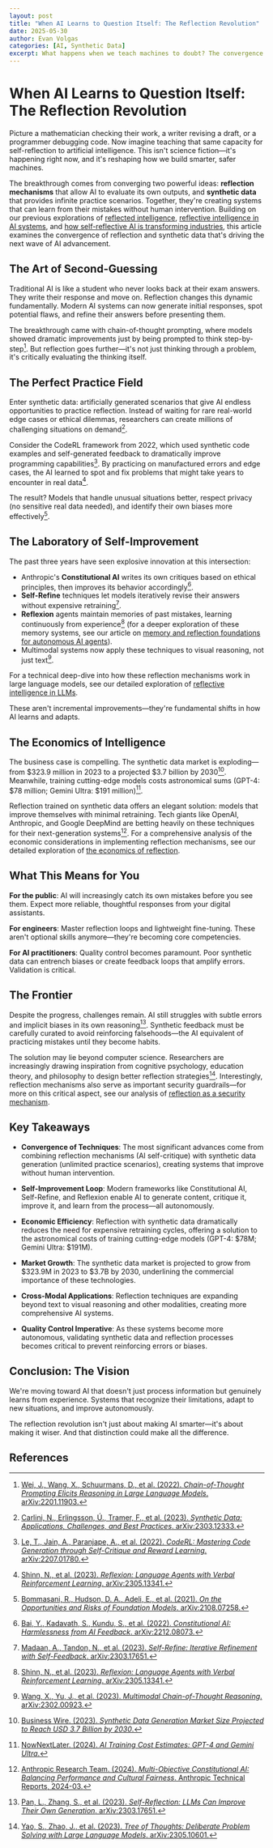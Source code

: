 ```yaml
---
layout: post
title: "When AI Learns to Question Itself: The Reflection Revolution"
date: 2025-05-30
author: Evan Volgas
categories: [AI, Synthetic Data]
excerpt: What happens when we teach machines to doubt? The convergence of reflection mechanisms and synthetic data is creating AI that can improve itself—and it's changing everything.
---
```


# When AI Learns to Question Itself: The Reflection Revolution

Picture a mathematician checking their work, a writer revising a draft, or a programmer debugging code. Now imagine teaching that same capacity for self-reflection to artificial intelligence. This isn't science fiction—it's happening right now, and it's reshaping how we build smarter, safer machines.

The breakthrough comes from converging two powerful ideas: **reflection mechanisms** that allow AI to evaluate its own outputs, and **synthetic data** that provides infinite practice scenarios. Together, they're creating systems that can learn from their mistakes without human intervention. Building on our previous explorations of [reflected intelligence](/2025/04/23/reflected-intelligence-when-ai-holds-up-the-mirror/), [reflective intelligence in AI systems](/2025/04/25/reflective-intelligence-when-ai-learns-from-itself/), and [how self-reflective AI is transforming industries](/2025/04/26/how-self-reflective-ai-is-transforming-industries/), this article examines the convergence of reflection and synthetic data that's driving the next wave of AI advancement.

## The Art of Second-Guessing

Traditional AI is like a student who never looks back at their exam answers. They write their response and move on. Reflection changes this dynamic fundamentally. Modern AI systems can now generate initial responses, spot potential flaws, and refine their answers before presenting them.

The breakthrough came with chain-of-thought prompting, where models showed dramatic improvements just by being prompted to think step-by-step[^1]. But reflection goes further—it's not just thinking through a problem, it's critically evaluating the thinking itself.

## The Perfect Practice Field

Enter synthetic data: artificially generated scenarios that give AI endless opportunities to practice reflection. Instead of waiting for rare real-world edge cases or ethical dilemmas, researchers can create millions of challenging situations on demand[^2].

Consider the CodeRL framework from 2022, which used synthetic code examples and self-generated feedback to dramatically improve programming capabilities[^3]. By practicing on manufactured errors and edge cases, the AI learned to spot and fix problems that might take years to encounter in real data[^4].

The result? Models that handle unusual situations better, respect privacy (no sensitive real data needed), and identify their own biases more effectively[^5].

## The Laboratory of Self-Improvement

The past three years have seen explosive innovation at this intersection:

- Anthropic's **Constitutional AI** writes its own critiques based on ethical principles, then improves its behavior accordingly[^6].
- **Self-Refine** techniques let models iteratively revise their answers without expensive retraining[^7].
- **Reflexion** agents maintain memories of past mistakes, learning continuously from experience[^8] (for a deeper exploration of these memory systems, see our article on [memory and reflection foundations for autonomous AI agents](/2025/04/29/memory-and-reflection-foundations-for-autonomous-ai-agents/)).
- Multimodal systems now apply these techniques to visual reasoning, not just text[^9].

For a technical deep-dive into how these reflection mechanisms work in large language models, see our detailed exploration of [reflective intelligence in LLMs](/2025/05/03/reflective-intelligence-in-llms/).

These aren't incremental improvements—they're fundamental shifts in how AI learns and adapts.

## The Economics of Intelligence

The business case is compelling. The synthetic data market is exploding—from $323.9 million in 2023 to a projected $3.7 billion by 2030[^10]. Meanwhile, training cutting-edge models costs astronomical sums (GPT-4: $78 million; Gemini Ultra: $191 million)[^11].

Reflection trained on synthetic data offers an elegant solution: models that improve themselves with minimal retraining. Tech giants like OpenAI, Anthropic, and Google DeepMind are betting heavily on these techniques for their next-generation systems[^12]. For a comprehensive analysis of the economic considerations in implementing reflection mechanisms, see our detailed exploration of [the economics of reflection](/2025/05/24/economics-of-reflection/).

## What This Means for You

**For the public**: AI will increasingly catch its own mistakes before you see them. Expect more reliable, thoughtful responses from your digital assistants.

**For engineers**: Master reflection loops and lightweight fine-tuning. These aren't optional skills anymore—they're becoming core competencies.

**For AI practitioners**: Quality control becomes paramount. Poor synthetic data can entrench biases or create feedback loops that amplify errors. Validation is critical.

## The Frontier

Despite the progress, challenges remain. AI still struggles with subtle errors and implicit biases in its own reasoning[^13]. Synthetic feedback must be carefully curated to avoid reinforcing falsehoods—the AI equivalent of practicing mistakes until they become habits.

The solution may lie beyond computer science. Researchers are increasingly drawing inspiration from cognitive psychology, education theory, and philosophy to design better reflection strategies[^14]. Interestingly, reflection mechanisms also serve as important security guardrails—for more on this critical aspect, see our analysis of [reflection as a security mechanism](/2025/05/13/reflection-as-security-mechanism-how-ai-self-critique-enhances-safety/).

## Key Takeaways

- **Convergence of Techniques**: The most significant advances come from combining reflection mechanisms (AI self-critique) with synthetic data generation (unlimited practice scenarios), creating systems that improve without human intervention.

- **Self-Improvement Loop**: Modern frameworks like Constitutional AI, Self-Refine, and Reflexion enable AI to generate content, critique it, improve it, and learn from the process—all autonomously.

- **Economic Efficiency**: Reflection with synthetic data dramatically reduces the need for expensive retraining cycles, offering a solution to the astronomical costs of training cutting-edge models (GPT-4: $78M; Gemini Ultra: $191M).

- **Market Growth**: The synthetic data market is projected to grow from $323.9M in 2023 to $3.7B by 2030, underlining the commercial importance of these technologies.

- **Cross-Modal Applications**: Reflection techniques are expanding beyond text to visual reasoning and other modalities, creating more comprehensive AI systems.

- **Quality Control Imperative**: As these systems become more autonomous, validating synthetic data and reflection processes becomes critical to prevent reinforcing errors or biases.

## Conclusion: The Vision

We're moving toward AI that doesn't just process information but genuinely learns from experience. Systems that recognize their limitations, adapt to new situations, and improve autonomously.

The reflection revolution isn't just about making AI smarter—it's about making it wiser. And that distinction could make all the difference.


## References

[^1]: [Wei, J., Wang, X., Schuurmans, D., et al. (2022). *Chain-of-Thought Prompting Elicits Reasoning in Large Language Models*. arXiv:2201.11903.](https://arxiv.org/abs/2201.11903)

[^2]: [Carlini, N., Erlingsson, Ú., Tramer, F., et al. (2023). *Synthetic Data: Applications, Challenges, and Best Practices*. arXiv:2303.12333.](https://arxiv.org/abs/2303.12333)

[^3]: [Le, T., Jain, A., Paranjape, A., et al. (2022). *CodeRL: Mastering Code Generation through Self-Critique and Reward Learning*. arXiv:2207.01780.](https://arxiv.org/abs/2207.01780)

[^4]: [Shinn, N., et al. (2023). *Reflexion: Language Agents with Verbal Reinforcement Learning*. arXiv:2305.13341.](https://arxiv.org/abs/2305.13341)

[^5]: [Bommasani, R., Hudson, D. A., Adeli, E., et al. (2021). *On the Opportunities and Risks of Foundation Models*. arXiv:2108.07258.](https://arxiv.org/abs/2108.07258)

[^6]: [Bai, Y., Kadavath, S., Kundu, S., et al. (2022). *Constitutional AI: Harmlessness from AI Feedback*. arXiv:2212.08073.](https://arxiv.org/abs/2212.08073)

[^7]: [Madaan, A., Tandon, N., et al. (2023). *Self-Refine: Iterative Refinement with Self-Feedback*. arXiv:2303.17651.](https://arxiv.org/abs/2303.17651)

[^8]: [Shinn, N., et al. (2023). *Reflexion: Language Agents with Verbal Reinforcement Learning*. arXiv:2305.13341.](https://arxiv.org/abs/2305.13341)

[^9]: [Wang, X., Yu, J., et al. (2023). *Multimodal Chain-of-Thought Reasoning*. arXiv:2302.00923.](https://arxiv.org/abs/2302.00923)

[^10]: [Business Wire. (2023). *Synthetic Data Generation Market Size Projected to Reach USD 3.7 Billion by 2030*.](https://www.businesswire.com/news/home/20230817017238/en/)

[^11]: [NowNextLater. (2024). *AI Training Cost Estimates: GPT-4 and Gemini Ultra*.](https://nownextlater.ai/articles/ai-training-costs-2024/)

[^12]: [Anthropic Research Team. (2024). *Multi-Objective Constitutional AI: Balancing Performance and Cultural Fairness*. Anthropic Technical Reports, 2024-03.](https://www.anthropic.com/research/multi-objective-constitutional-ai)

[^13]: [Pan, L., Zhang, S., et al. (2023). *Self-Reflection: LLMs Can Improve Their Own Generation*. arXiv:2303.17651.](https://arxiv.org/abs/2303.17651)

[^14]: [Yao, S., Zhao, J., et al. (2023). *Tree of Thoughts: Deliberate Problem Solving with Large Language Models*. arXiv:2305.10601.](https://arxiv.org/abs/2305.10601)
